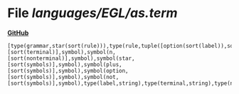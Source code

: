 # File _languages/EGL/as.term_
**[GitHub](https://github.com/softlang/yas/blob/master/languages/EGL/as.term)**
```
[type(grammar,star(sort(rule))),type(rule,tuple([option(sort(label)),sort(nonterminal),sort(symbols)])),type(symbols,star(sort(symbol))),symbol(t,[sort(terminal)],symbol),symbol(n,[sort(nonterminal)],symbol),symbol(star,[sort(symbols)],symbol),symbol(plus,[sort(symbols)],symbol),symbol(option,[sort(symbols)],symbol),symbol(not,[sort(symbols)],symbol),type(label,string),type(terminal,string),type(nonterminal,string)].
```
